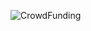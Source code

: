 ![CrowdFunding](https://github.com/Saksham-Gupta-30/Practise-Project/assets/78898621/ed6628dc-b2f8-41ab-b430-ec56c459872f)
